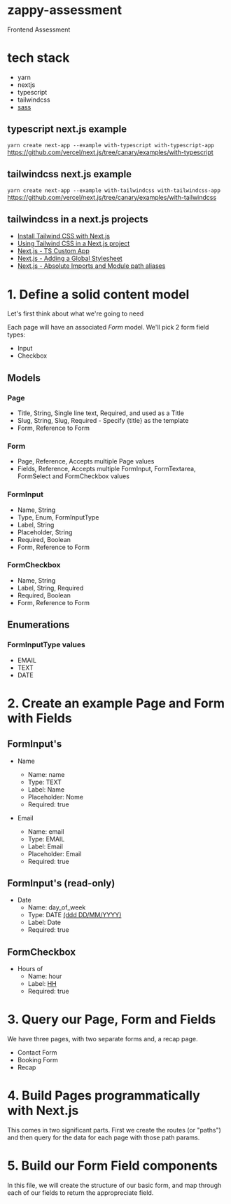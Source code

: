 # zappy-assessment
Frontend Assessment

# tech stack
- yarn
- nextjs
- typescript
- tailwindcss
- [sass](https://nextjs.org/docs/basic-features/built-in-css-support#sass-support)

## typescript next.js example 
`yarn create next-app --example with-typescript with-typescript-app`
https://github.com/vercel/next.js/tree/canary/examples/with-typescript

## tailwindcss next.js example
`yarn create next-app --example with-tailwindcss with-tailwindcss-app`
https://github.com/vercel/next.js/tree/canary/examples/with-tailwindcss

## tailwindcss in a next.js projects
- [Install Tailwind CSS with Next.js](https://tailwindcss.com/docs/guides/nextjs)
- [Using Tailwind CSS in a Next.js project](https://thesmallthings.dev/blog/tailwind-nextjs)
- [Next.js - TS Custom App](https://nextjs.org/docs/basic-features/typescript#custom-app)
- [Next.js - Adding a Global Stylesheet](https://nextjs.org/docs/basic-features/built-in-css-support#adding-a-global-stylesheet)
- [Next.js - Absolute Imports and Module path aliases](https://nextjs.org/docs/advanced-features/module-path-aliases)


# 1. Define a solid content model
Let's first think about what we're going to need

Each page will have an associated *Form* model.
We'll pick 2 form field types:
- Input
- Checkbox

## Models

### Page
- Title, String, Single line text, Required, and used as a Title
- Slug, String, Slug, Required - Specify {title} as the template
- Form, Reference to Form

### Form
- Page, Reference, Accepts multiple Page values
- Fields, Reference, Accepts multiple FormInput, FormTextarea, FormSelect and FormCheckbox values

### FormInput
- Name, String
- Type, Enum, FormInputType
- Label, String
- Placeholder, String
- Required, Boolean
- Form, Reference to Form

### FormCheckbox
- Name, String
- Label, String, Required
- Required, Boolean
- Form, Reference to Form

## Enumerations

### FormInputType values

- EMAIL
- TEXT
- DATE

# 2. Create an example Page and Form with Fields

## FormInput's

- Name
    - Name: name
    - Type: TEXT
    - Label: Name
    - Placeholder: Nome
    - Required: true

- Email
    - Name: email
    - Type: EMAIL
    - Label: Email
    - Placeholder: Email
    - Required: true

## FormInput's (read-only)

- Date 
    - Name: day_of_week
    - Type: DATE [(ddd DD/MM/YYYY)](https://momentjs.com/docs/#/displaying/)
    - Label: Date
    - Required: true

## FormCheckbox

- Hours of
    - Name: hour
    - Label: [HH](https://momentjs.com/docs/#/displaying/) 
    - Required: true 

# 3. Query our Page, Form and Fields

We have three pages, with two separate forms and, a recap page.

- Contact Form
- Booking Form
- Recap

# 4. Build Pages programmatically with Next.js

This comes in two significant parts. First we create the routes (or "paths") and then query for the data for each page with those path params.

# 5. Build our Form Field components

In this file, we will create the structure of our basic form, and map through each of our fields to return the appropreciate field.
